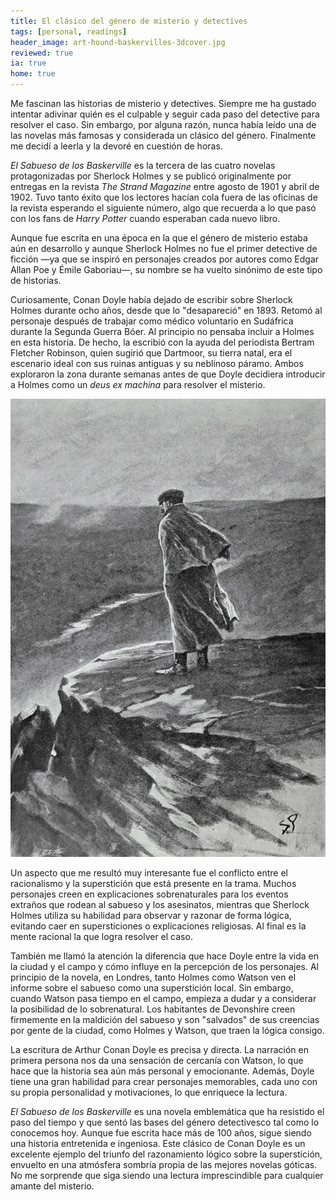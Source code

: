 ```yaml
---
title: El clásico del género de misterio y detectives
tags: [personal, readings]
header_image: art-hound-baskervilles-3dcover.jpg
reviewed: true
ia: true
home: true
---
```

Me fascinan las historias de misterio y detectives. Siempre me ha gustado intentar adivinar quién es el culpable y seguir cada paso del detective para resolver el caso. Sin embargo, por alguna razón, nunca había leído una de las novelas más famosas y considerada un clásico del género. Finalmente me decidí a leerla y la devoré en cuestión de horas.

*El Sabueso de los Baskerville* es la tercera de las cuatro novelas protagonizadas por Sherlock Holmes y se publicó originalmente por entregas en la revista *The Strand Magazine* entre agosto de 1901 y abril de 1902. Tuvo tanto éxito que los lectores hacían cola fuera de las oficinas de la revista esperando el siguiente número, algo que recuerda a lo que pasó con los fans de *Harry Potter* cuando esperaban cada nuevo libro.

Aunque fue escrita en una época en la que el género de misterio estaba aún en desarrollo y aunque Sherlock Holmes no fue el primer detective de ficción —ya que se inspiró en personajes creados por autores como Edgar Allan Poe y Émile Gaboriau—, su nombre se ha vuelto sinónimo de este tipo de historias.

Curiosamente, Conan Doyle había dejado de escribir sobre Sherlock Holmes durante ocho años, desde que lo "desapareció" en 1893. Retomó al personaje después de trabajar como médico voluntario en Sudáfrica durante la Segunda Guerra Bóer. Al principio no pensaba incluir a Holmes en esta historia. De hecho, la escribió con la ayuda del periodista Bertram Fletcher Robinson, quien sugirió que Dartmoor, su tierra natal, era el escenario ideal con sus ruinas antiguas y su neblinoso páramo. Ambos exploraron la zona durante semanas antes de que Doyle decidiera introducir a Holmes como un *deus ex machina* para resolver el misterio.

![I Looked Out Across the Melancholy Downs](/img/sherlock-holmes-hound-baskervilles.jpg)

Un aspecto que me resultó muy interesante fue el conflicto entre el racionalismo y la superstición que está presente en la trama. Muchos personajes creen en explicaciones sobrenaturales para los eventos extraños que rodean al sabueso y los asesinatos, mientras que Sherlock Holmes utiliza su habilidad para observar y razonar de forma lógica, evitando caer en supersticiones o explicaciones religiosas. Al final es la mente racional la que logra resolver el caso.

También me llamó la atención la diferencia que hace Doyle entre la vida en la ciudad y el campo y cómo influye en la percepción de los personajes. Al principio de la novela, en Londres, tanto Holmes como Watson ven el informe sobre el sabueso como una superstición local. Sin embargo, cuando Watson pasa tiempo en el campo, empieza a dudar y a considerar la posibilidad de lo sobrenatural. Los habitantes de Devonshire creen firmemente en la maldición del sabueso y son "salvados" de sus creencias por gente de la ciudad, como Holmes y Watson, que traen la lógica consigo.

La escritura de Arthur Conan Doyle es precisa y directa. La narración en primera persona nos da una sensación de cercanía con Watson, lo que hace que la historia sea aún más personal y emocionante. Además, Doyle tiene una gran habilidad para crear personajes memorables, cada uno con su propia personalidad y motivaciones, lo que enriquece la lectura.

*El Sabueso de los Baskerville* es una novela emblemática que ha resistido el paso del tiempo y que sentó las bases del género detectivesco tal como lo conocemos hoy. Aunque fue escrita hace más de 100 años, sigue siendo una historia entretenida e ingeniosa. Este clásico de Conan Doyle es un excelente ejemplo del triunfo del razonamiento lógico sobre la superstición, envuelto en una atmósfera sombría propia de las mejores novelas góticas. No me sorprende que siga siendo una lectura imprescindible para cualquier amante del misterio.

